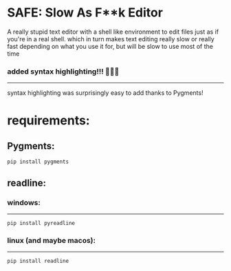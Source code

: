 # SAFE: Slow As F\*\*k Editor

A really stupid text editor with a shell like environment to edit files just as if you're in a real shell. which in turn makes text editing really slow or really fast depending on what you use it for, but will be slow to use most of the time

### added syntax highlighting!!! 🥳🥳🥳
---
syntax highlighting was surprisingly easy to add thanks to Pygments!

# requirements:
## Pygments:
`pip install pygments`

## readline:
### windows:
___
`pip install pyreadline`
### linux (and maybe macos):
___
`pip install readline`